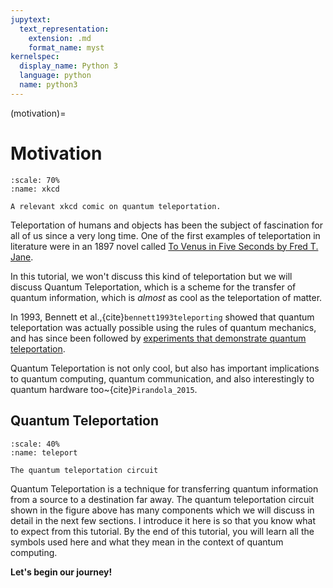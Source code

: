 ```yaml
---
jupytext:
  text_representation:
    extension: .md
    format_name: myst
kernelspec:
  display_name: Python 3
  language: python
  name: python3
---
```


(motivation)=

# Motivation

```{figure} /_static/xkcd.png
:scale: 70%
:name: xkcd 

A relevant xkcd comic on quantum teleportation. 
```

Teleportation of humans and objects has been the subject of fascination for all of us since a very long time. One of the first examples of teleportation in literature were in an 1897 novel called [To Venus in Five Seconds by Fred T. Jane](https://en.wikipedia.org/wiki/To_Venus_in_Five_Seconds).  

In this tutorial, we won't discuss this kind of teleportation but we will discuss Quantum Teleportation, which is a scheme for the transfer of quantum information, which is _almost_ as cool as the teleportation of matter.

In 1993, Bennett et al.,{cite}`bennett1993teleporting` showed that quantum teleportation was actually possible using the rules of quantum mechanics, and has since been followed by [experiments that demonstrate quantum teleportation](https://news.fnal.gov/2020/12/fermilab-and-partners-achieve-sustained-high-fidelity-quantum-teleportation/).

Quantum Teleportation is not only cool, but also has important implications to quantum computing, quantum communication, and also interestingly to quantum hardware too~{cite}`Pirandola_2015`. 

## Quantum Teleportation
```{figure} /_static/teleport.png
:scale: 40%
:name: teleport 

The quantum teleportation circuit
```

Quantum Teleportation is a technique for transferring quantum information from a source to a destination far away. The quantum teleportation circuit shown in the figure above has many components which we will discuss in detail in the next few sections. I introduce it here is so that you know what to expect from this tutorial. By the end of this tutorial, you will learn all the symbols used here and what they mean in the context of quantum computing.

**Let's begin our journey!**